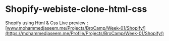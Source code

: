 # Shopify-webiste-clone-html-css

Shopify using Html & Css Live preview :  [www.mohammedjaseem.me/Projects/BroCamp/Week-01/Shopify/](https://mohammedjaseem.me/Profile/Projects/BroCamp/Week-01/Shopify/)
